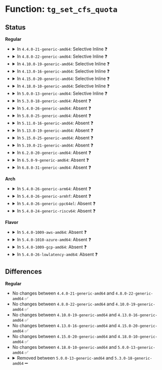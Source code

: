 # Function: <code>tg_set_cfs_quota</code>

## Status
<b>Regular</b>
<ul>
<li>
<details>
<summary>In <code>4.4.0-21-generic-amd64</code>: Selective Inline ❓</summary>

```c
int tg_set_cfs_quota(struct task_group * tg, long int cfs_quota_us)
```

```json
{
  "name": "tg_set_cfs_quota",
  "collision_type": "Unique Global",
  "inline_type": "Selective",
  "funcs": [
    {
      "addr": 18446744071579544438,
      "name": "tg_set_cfs_quota",
      "external": true,
      "loc": "kernel/sched/core.c:8367",
      "file": "kernel/sched/core.c",
      "inline": "not declared, inlined",
      "caller_inline": [
        "kernel/sched/core.c:cpu_cfs_quota_write_s64"
      ],
      "caller_func": []
    }
  ],
  "symbols": [
    {
      "addr": 18446744071579569168,
      "name": "tg_set_cfs_quota",
      "section": ".text",
      "bind": "STB_GLOBAL",
      "size": 45
    }
  ]
}
```
</details>
</li>
<li>
<details>
<summary>In <code>4.8.0-22-generic-amd64</code>: Selective Inline ❓</summary>

```c
int tg_set_cfs_quota(struct task_group * tg, long int cfs_quota_us)
```

```json
{
  "name": "tg_set_cfs_quota",
  "collision_type": "Unique Global",
  "inline_type": "Selective",
  "funcs": [
    {
      "addr": 18446744071579555766,
      "name": "tg_set_cfs_quota",
      "external": true,
      "loc": "kernel/sched/core.c:8426",
      "file": "kernel/sched/core.c",
      "inline": "not declared, inlined",
      "caller_inline": [
        "kernel/sched/core.c:cpu_cfs_quota_write_s64"
      ],
      "caller_func": []
    }
  ],
  "symbols": [
    {
      "addr": 18446744071579580160,
      "name": "tg_set_cfs_quota",
      "section": ".text",
      "bind": "STB_GLOBAL",
      "size": 45
    }
  ]
}
```
</details>
</li>
<li>
<details>
<summary>In <code>4.10.0-19-generic-amd64</code>: Selective Inline ❓</summary>

```c
int tg_set_cfs_quota(struct task_group * tg, long int cfs_quota_us)
```

```json
{
  "name": "tg_set_cfs_quota",
  "collision_type": "Unique Global",
  "inline_type": "Selective",
  "funcs": [
    {
      "addr": 18446744071579580598,
      "name": "tg_set_cfs_quota",
      "external": true,
      "loc": "kernel/sched/core.c:8579",
      "file": "kernel/sched/core.c",
      "inline": "not declared, inlined",
      "caller_inline": [
        "kernel/sched/core.c:cpu_cfs_quota_write_s64"
      ],
      "caller_func": []
    }
  ],
  "symbols": [
    {
      "addr": 18446744071579606336,
      "name": "tg_set_cfs_quota",
      "section": ".text",
      "bind": "STB_GLOBAL",
      "size": 45
    }
  ]
}
```
</details>
</li>
<li>
<details>
<summary>In <code>4.13.0-16-generic-amd64</code>: Selective Inline ❓</summary>

```c
int tg_set_cfs_quota(struct task_group * tg, long int cfs_quota_us)
```

```json
{
  "name": "tg_set_cfs_quota",
  "collision_type": "Unique Global",
  "inline_type": "Selective",
  "funcs": [
    {
      "addr": 18446744071579564102,
      "name": "tg_set_cfs_quota",
      "external": true,
      "loc": "kernel/sched/core.c:6432",
      "file": "kernel/sched/core.c",
      "inline": "not declared, inlined",
      "caller_inline": [
        "kernel/sched/core.c:cpu_cfs_quota_write_s64"
      ],
      "caller_func": []
    }
  ],
  "symbols": [
    {
      "addr": 18446744071579583888,
      "name": "tg_set_cfs_quota",
      "section": ".text",
      "bind": "STB_GLOBAL",
      "size": 45
    }
  ]
}
```
</details>
</li>
<li>
<details>
<summary>In <code>4.15.0-20-generic-amd64</code>: Selective Inline ❓</summary>

```c
int tg_set_cfs_quota(struct task_group * tg, long int cfs_quota_us)
```

```json
{
  "name": "tg_set_cfs_quota",
  "collision_type": "Unique Global",
  "inline_type": "Selective",
  "funcs": [
    {
      "addr": 18446744071579593478,
      "name": "tg_set_cfs_quota",
      "external": true,
      "loc": "kernel/sched/core.c:6500",
      "file": "kernel/sched/core.c",
      "inline": "not declared, inlined",
      "caller_inline": [
        "kernel/sched/core.c:cpu_cfs_quota_write_s64"
      ],
      "caller_func": []
    }
  ],
  "symbols": [
    {
      "addr": 18446744071579613280,
      "name": "tg_set_cfs_quota",
      "section": ".text",
      "bind": "STB_GLOBAL",
      "size": 45
    }
  ]
}
```
</details>
</li>
<li>
<details>
<summary>In <code>4.18.0-10-generic-amd64</code>: Selective Inline ❓</summary>

```c
int tg_set_cfs_quota(struct task_group * tg, long int cfs_quota_us)
```

```json
{
  "name": "tg_set_cfs_quota",
  "collision_type": "Unique Global",
  "inline_type": "Selective",
  "funcs": [
    {
      "addr": 18446744071579617013,
      "name": "tg_set_cfs_quota",
      "external": true,
      "loc": "kernel/sched/core.c:6620",
      "file": "kernel/sched/core.c",
      "inline": "not declared, inlined",
      "caller_inline": [
        "kernel/sched/core.c:cpu_cfs_quota_write_s64"
      ],
      "caller_func": []
    }
  ],
  "symbols": [
    {
      "addr": 18446744071579643136,
      "name": "tg_set_cfs_quota",
      "section": ".text",
      "bind": "STB_GLOBAL",
      "size": 45
    }
  ]
}
```
</details>
</li>
<li>
<details>
<summary>In <code>5.0.0-13-generic-amd64</code>: Selective Inline ❓</summary>

```c
int tg_set_cfs_quota(struct task_group * tg, long int cfs_quota_us)
```

```json
{
  "name": "tg_set_cfs_quota",
  "collision_type": "Unique Global",
  "inline_type": "Selective",
  "funcs": [
    {
      "addr": 18446744071579651797,
      "name": "tg_set_cfs_quota",
      "external": true,
      "loc": "kernel/sched/core.c:6601",
      "file": "kernel/sched/core.c",
      "inline": "not declared, inlined",
      "caller_inline": [
        "kernel/sched/core.c:cpu_cfs_quota_write_s64"
      ],
      "caller_func": []
    }
  ],
  "symbols": [
    {
      "addr": 18446744071579680752,
      "name": "tg_set_cfs_quota",
      "section": ".text",
      "bind": "STB_GLOBAL",
      "size": 45
    }
  ]
}
```
</details>
</li>
<li>
<details>
<summary>In <code>5.3.0-18-generic-amd64</code>: Absent ❓</summary>

```json
{
  "name": "tg_set_cfs_quota",
  "collision_type": "Unique Static",
  "inline_type": "Full",
  "funcs": [
    {
      "addr": 18446744071579690405,
      "name": "tg_set_cfs_quota",
      "external": false,
      "loc": "kernel/sched/core.c:7078",
      "file": "kernel/sched/core.c",
      "inline": "not declared, inlined",
      "caller_inline": [
        "kernel/sched/core.c:cpu_cfs_quota_write_s64"
      ],
      "caller_func": []
    }
  ],
  "symbols": []
}
```
</details>
</li>
<li>
<details>
<summary>In <code>5.4.0-26-generic-amd64</code>: Absent ❓</summary>

```json
{
  "name": "tg_set_cfs_quota",
  "collision_type": "Unique Static",
  "inline_type": "Full",
  "funcs": [
    {
      "addr": 18446744071579730341,
      "name": "tg_set_cfs_quota",
      "external": false,
      "loc": "kernel/sched/core.c:7462",
      "file": "kernel/sched/core.c",
      "inline": "not declared, inlined",
      "caller_inline": [
        "kernel/sched/core.c:cpu_cfs_quota_write_s64"
      ],
      "caller_func": []
    }
  ],
  "symbols": []
}
```
</details>
</li>
<li>
<details>
<summary>In <code>5.8.0-25-generic-amd64</code>: Absent ❓</summary>

```json
{
  "name": "tg_set_cfs_quota",
  "collision_type": "Unique Static",
  "inline_type": "Full",
  "funcs": [
    {
      "addr": 18446744071579759925,
      "name": "tg_set_cfs_quota",
      "external": false,
      "loc": "kernel/sched/core.c:7706",
      "file": "kernel/sched/core.c",
      "inline": "not declared, inlined",
      "caller_inline": [
        "kernel/sched/core.c:cpu_cfs_quota_write_s64"
      ],
      "caller_func": []
    }
  ],
  "symbols": []
}
```
</details>
</li>
<li>
<details>
<summary>In <code>5.11.0-16-generic-amd64</code>: Absent ❓</summary>

```json
{
  "name": "tg_set_cfs_quota",
  "collision_type": "Unique Static",
  "inline_type": "Full",
  "funcs": [
    {
      "addr": 18446744071579746837,
      "name": "tg_set_cfs_quota",
      "external": false,
      "loc": "kernel/sched/core.c:8671",
      "file": "kernel/sched/core.c",
      "inline": "not declared, inlined",
      "caller_inline": [
        "kernel/sched/core.c:cpu_cfs_quota_write_s64"
      ],
      "caller_func": []
    }
  ],
  "symbols": []
}
```
</details>
</li>
<li>
<details>
<summary>In <code>5.13.0-19-generic-amd64</code>: Absent ❓</summary>

```json
{
  "name": "tg_set_cfs_quota",
  "collision_type": "Unique Static",
  "inline_type": "Full",
  "funcs": [
    {
      "addr": 18446744071579755061,
      "name": "tg_set_cfs_quota",
      "external": false,
      "loc": "kernel/sched/core.c:9047",
      "file": "kernel/sched/core.c",
      "inline": "not declared, inlined",
      "caller_inline": [
        "kernel/sched/core.c:cpu_cfs_quota_write_s64"
      ],
      "caller_func": []
    }
  ],
  "symbols": []
}
```
</details>
</li>
<li>
<details>
<summary>In <code>5.15.0-25-generic-amd64</code>: Absent ❓</summary>

```json
{
  "name": "tg_set_cfs_quota",
  "collision_type": "Unique Static",
  "inline_type": "Full",
  "funcs": [
    {
      "addr": 18446744071579840373,
      "name": "tg_set_cfs_quota",
      "external": false,
      "loc": "kernel/sched/core.c:10291",
      "file": "kernel/sched/core.c",
      "inline": "not declared, inlined",
      "caller_inline": [
        "kernel/sched/core.c:cpu_cfs_quota_write_s64"
      ],
      "caller_func": []
    }
  ],
  "symbols": []
}
```
</details>
</li>
<li>
<details>
<summary>In <code>5.19.0-21-generic-amd64</code>: Absent ❓</summary>

```json
{
  "name": "tg_set_cfs_quota",
  "collision_type": "Unique Static",
  "inline_type": "Full",
  "funcs": [
    {
      "addr": 18446744071579954549,
      "name": "tg_set_cfs_quota",
      "external": false,
      "loc": "kernel/sched/core.c:10614",
      "file": "kernel/sched/core.c",
      "inline": "not declared, inlined",
      "caller_inline": [
        "kernel/sched/core.c:cpu_cfs_quota_write_s64"
      ],
      "caller_func": []
    }
  ],
  "symbols": []
}
```
</details>
</li>
<li>
<details>
<summary>In <code>6.2.0-20-generic-amd64</code>: Absent ❓</summary>

```json
{
  "name": "tg_set_cfs_quota",
  "collision_type": "Unique Static",
  "inline_type": "Full",
  "funcs": [
    {
      "addr": 18446744071580113765,
      "name": "tg_set_cfs_quota",
      "external": false,
      "loc": "kernel/sched/core.c:10760",
      "file": "kernel/sched/core.c",
      "inline": "not declared, inlined",
      "caller_inline": [
        "kernel/sched/core.c:cpu_cfs_quota_write_s64"
      ],
      "caller_func": []
    }
  ],
  "symbols": []
}
```
</details>
</li>
<li>
<details>
<summary>In <code>6.5.0-9-generic-amd64</code>: Absent ❓</summary>

```json
{
  "name": "tg_set_cfs_quota",
  "collision_type": "Unique Static",
  "inline_type": "Full",
  "funcs": [
    {
      "addr": 18446744071580175621,
      "name": "tg_set_cfs_quota",
      "external": false,
      "loc": "kernel/sched/core.c:10920",
      "file": "kernel/sched/core.c",
      "inline": "not declared, inlined",
      "caller_inline": [
        "kernel/sched/core.c:cpu_cfs_quota_write_s64"
      ],
      "caller_func": []
    }
  ],
  "symbols": []
}
```
</details>
</li>
<li>
<details>
<summary>In <code>6.8.0-31-generic-amd64</code>: Absent ❓</summary>

```json
{
  "name": "tg_set_cfs_quota",
  "collision_type": "Unique Static",
  "inline_type": "Full",
  "funcs": [
    {
      "addr": 18446744071580221989,
      "name": "tg_set_cfs_quota",
      "external": false,
      "loc": "kernel/sched/core.c:10877",
      "file": "kernel/sched/core.c",
      "inline": "not declared, inlined",
      "caller_inline": [
        "kernel/sched/core.c:cpu_cfs_quota_write_s64"
      ],
      "caller_func": []
    }
  ],
  "symbols": []
}
```
</details>
</li>
</ul>
<b>Arch</b>
<ul>
<li>
<details>
<summary>In <code>5.4.0-26-generic-arm64</code>: Absent ❓</summary>

```json
{
  "name": "tg_set_cfs_quota",
  "collision_type": "Unique Static",
  "inline_type": "Full",
  "funcs": [
    {
      "addr": 18446603336490912164,
      "name": "tg_set_cfs_quota",
      "external": false,
      "loc": "kernel/sched/core.c:7462",
      "file": "kernel/sched/core.c",
      "inline": "not declared, inlined",
      "caller_inline": [
        "kernel/sched/core.c:cpu_cfs_quota_write_s64"
      ],
      "caller_func": []
    }
  ],
  "symbols": []
}
```
</details>
</li>
<li>
<details>
<summary>In <code>5.4.0-26-generic-armhf</code>: Absent ❓</summary>

```json
{
  "name": "tg_set_cfs_quota",
  "collision_type": "Unique Static",
  "inline_type": "Full",
  "funcs": [
    {
      "addr": 3224925840,
      "name": "tg_set_cfs_quota",
      "external": false,
      "loc": "kernel/sched/core.c:7462",
      "file": "kernel/sched/core.c",
      "inline": "not declared, inlined",
      "caller_inline": [
        "kernel/sched/core.c:cpu_cfs_quota_write_s64"
      ],
      "caller_func": []
    }
  ],
  "symbols": []
}
```
</details>
</li>
<li>
<details>
<summary>In <code>5.4.0-26-generic-ppc64el</code>: Absent ❓</summary>

```json
{
  "name": "tg_set_cfs_quota",
  "collision_type": "Unique Static",
  "inline_type": "Full",
  "funcs": [
    {
      "addr": 13835058055283754784,
      "name": "tg_set_cfs_quota",
      "external": false,
      "loc": "kernel/sched/core.c:7462",
      "file": "kernel/sched/core.c",
      "inline": "not declared, inlined",
      "caller_inline": [
        "kernel/sched/core.c:cpu_cfs_quota_write_s64"
      ],
      "caller_func": []
    }
  ],
  "symbols": []
}
```
</details>
</li>
<li>
<details>
<summary>In <code>5.4.0-24-generic-riscv64</code>: Absent ❓</summary>

```json
{
  "name": "tg_set_cfs_quota",
  "collision_type": "Unique Static",
  "inline_type": "Full",
  "funcs": [
    {
      "addr": 18446743936271550556,
      "name": "tg_set_cfs_quota",
      "external": false,
      "loc": "kernel/sched/core.c:7462",
      "file": "kernel/sched/core.c",
      "inline": "not declared, inlined",
      "caller_inline": [
        "kernel/sched/core.c:cpu_cfs_quota_write_s64"
      ],
      "caller_func": []
    }
  ],
  "symbols": []
}
```
</details>
</li>
</ul>
<b>Flavor</b>
<ul>
<li>
<details>
<summary>In <code>5.4.0-1009-aws-amd64</code>: Absent ❓</summary>

```json
{
  "name": "tg_set_cfs_quota",
  "collision_type": "Unique Static",
  "inline_type": "Full",
  "funcs": [
    {
      "addr": 18446744071579706997,
      "name": "tg_set_cfs_quota",
      "external": false,
      "loc": "kernel/sched/core.c:7462",
      "file": "kernel/sched/core.c",
      "inline": "not declared, inlined",
      "caller_inline": [
        "kernel/sched/core.c:cpu_cfs_quota_write_s64"
      ],
      "caller_func": []
    }
  ],
  "symbols": []
}
```
</details>
</li>
<li>
<details>
<summary>In <code>5.4.0-1010-azure-amd64</code>: Absent ❓</summary>

```json
{
  "name": "tg_set_cfs_quota",
  "collision_type": "Unique Static",
  "inline_type": "Full",
  "funcs": [
    {
      "addr": 18446744071579634853,
      "name": "tg_set_cfs_quota",
      "external": false,
      "loc": "kernel/sched/core.c:7462",
      "file": "kernel/sched/core.c",
      "inline": "not declared, inlined",
      "caller_inline": [
        "kernel/sched/core.c:cpu_cfs_quota_write_s64"
      ],
      "caller_func": []
    }
  ],
  "symbols": []
}
```
</details>
</li>
<li>
<details>
<summary>In <code>5.4.0-1009-gcp-amd64</code>: Absent ❓</summary>

```json
{
  "name": "tg_set_cfs_quota",
  "collision_type": "Unique Static",
  "inline_type": "Full",
  "funcs": [
    {
      "addr": 18446744071579698213,
      "name": "tg_set_cfs_quota",
      "external": false,
      "loc": "kernel/sched/core.c:7462",
      "file": "kernel/sched/core.c",
      "inline": "not declared, inlined",
      "caller_inline": [
        "kernel/sched/core.c:cpu_cfs_quota_write_s64"
      ],
      "caller_func": []
    }
  ],
  "symbols": []
}
```
</details>
</li>
<li>
<details>
<summary>In <code>5.4.0-26-lowlatency-amd64</code>: Absent ❓</summary>

```json
{
  "name": "tg_set_cfs_quota",
  "collision_type": "Unique Static",
  "inline_type": "Full",
  "funcs": [
    {
      "addr": 18446744071579737525,
      "name": "tg_set_cfs_quota",
      "external": false,
      "loc": "kernel/sched/core.c:7462",
      "file": "kernel/sched/core.c",
      "inline": "not declared, inlined",
      "caller_inline": [
        "kernel/sched/core.c:cpu_cfs_quota_write_s64"
      ],
      "caller_func": []
    }
  ],
  "symbols": []
}
```
</details>
</li>
</ul>

## Differences
<b>Regular</b>
<ul>
<li>
No changes between <code>4.4.0-21-generic-amd64</code> and <code>4.8.0-22-generic-amd64</code> ✅
</li>
<li>
No changes between <code>4.8.0-22-generic-amd64</code> and <code>4.10.0-19-generic-amd64</code> ✅
</li>
<li>
No changes between <code>4.10.0-19-generic-amd64</code> and <code>4.13.0-16-generic-amd64</code> ✅
</li>
<li>
No changes between <code>4.13.0-16-generic-amd64</code> and <code>4.15.0-20-generic-amd64</code> ✅
</li>
<li>
No changes between <code>4.15.0-20-generic-amd64</code> and <code>4.18.0-10-generic-amd64</code> ✅
</li>
<li>
No changes between <code>4.18.0-10-generic-amd64</code> and <code>5.0.0-13-generic-amd64</code> ✅
</li>
<li>
<details>
<summary>Removed between <code>5.0.0-13-generic-amd64</code> and <code>5.3.0-18-generic-amd64</code> ➖</summary>

```c
int tg_set_cfs_quota(struct task_group * tg, long int cfs_quota_us)
```
</details>
</li>
</ul>
